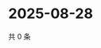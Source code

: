# 2025-08-28

共 0 条

<!-- BEGIN ZHIHUVIDEO -->
<!-- 最后更新时间 Thu Aug 28 2025 05:10:23 GMT+0800 (China Standard Time) -->

<!-- END ZHIHUVIDEO -->
